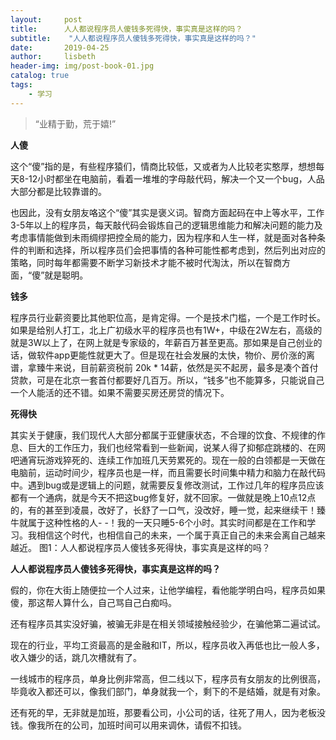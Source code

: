 ```yaml
---
layout:     post
title:      人人都说程序员人傻钱多死得快，事实真是这样的吗？
subtitle:    "人人都说程序员人傻钱多死得快，事实真是这样的吗？"
date:       2019-04-25
author:     lisbeth
header-img: img/post-book-01.jpg
catalog: true
tags:
    - 学习
---
```


> “业精于勤，荒于嬉!”

**人傻**

这个“傻”指的是，有些程序猿们，情商比较低，又或者为人比较老实憨厚，想想每天8-12小时都坐在电脑前，看着一堆堆的字母敲代码，解决一个又一个bug，人品大部分都是比较靠谱的。

也因此，没有女朋友咯这个“傻”其实是褒义词。智商方面起码在中上等水平，工作3-5年以上的程序员，每天敲代码会锻炼自己的逻辑思维能力和解决问题的能力及考虑事情能做到未雨绸缪把控全局的能力，因为程序和人生一样，就是面对各种条件的判断和选择，所以程序员们会把事情的各种可能性都考虑到，然后列出对应的策略，同时每年都需要不断学习新技术才能不被时代淘汰，所以在智商方面，“傻”就是聪明。


**钱多**

程序员行业薪资要比其他职位高，是肯定得。一个是技术门槛，一个是工作时长。如果是给别人打工，北上广初级水平的程序员也有1W+，中级在2W左右，高级的就是3W以上了，在网上就是专家级的，年薪百万甚至更高。那如果是自己创业的话，做软件app更能性就更大了。但是现在社会发展的太快，物价、房价涨的离谱，拿臻牛来说，目前薪资税前 20k * 14薪，依然是买不起房，最多是凑个首付贷款，可是在北京一套首付都要好几百万。所以，“钱多”也不能算多，只能说自己一个人能活的还不错。如果不需要买房还房贷的情况下。

**死得快**

其实关于健康，我们现代人大部分都属于亚健康状态，不合理的饮食、不规律的作息、巨大的工作压力，我们也经常看到一些新闻，说某人得了抑郁症跳楼的、在网吧通宵玩游戏猝死的、连续工作加班几天劳累死的。现在一般的白领都是一天做在电脑前，运动时间少，程序员也是一样，而且需要长时间集中精力和脑力在敲代码中。遇到bug或是逻辑上的问题，就需要反复修改测试，工作过几年的程序员应该都有一个通病，就是今天不把这bug修复好，就不回家。一做就是晚上10点12点的，有的甚至到凌晨，改好了，长舒了一口气，没改好，睡一觉，起来继续干！臻牛就属于这种性格的人- -！我的一天只睡5-6个小时。其实时间都是在工作和学习。我相信这个时代，也相信自己的未来，一个属于真正自己的未来会离自己越来越近。
图1：人人都说程序员人傻钱多死得快，事实真是这样的吗？

**人人都说程序员人傻钱多死得快，事实真是这样的吗？**

假的，你在大街上随便拉一个人过来，让他学编程，看他能学明白吗，程序员如果傻，那这帮人算什么，自己骂自己白痴吗。

还有程序员其实没好骗，被骗无非是在相关领域接触经验少，在骗他第二遍试试。

现在的行业，平均工资最高的是金融和IT，所以，程序员收入再低也比一般人多，收入嫌少的话，跳几次槽就有了。

一线城市的程序员，单身比例非常高，但二线以下，程序员有女朋友的比例很高，毕竟收入都还可以，像我们部门，单身就我一个，剩下的不是结婚，就是有对象。

还有死的早，无非就是加班，那要看公司，小公司的话，往死了用人，因为老板没钱。像我所在的公司，加班时间可以用来调休，请假不扣钱。
